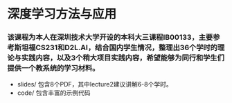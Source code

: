 # 深度学习方法与应用
### 该课程为本人在深圳技术大学开设的本科大三课程IB00133，主要参考斯坦福CS231和D2L.AI，结合国内学生情况，整理出36个学时的理论与实践内容，以及3个稍大项目实践内容，希望能够为同行和学生们提供一个教系统的学习材料。

* slides/ 包含8个PDF，其中lecture2建议讲解6-8个学时。
* code/ 包含丰富的示例代码
